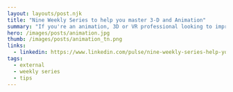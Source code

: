 ```yaml
---
layout: layouts/post.njk
title: "Nine Weekly Series to help you master 3-D and Animation"
summary: "If you're an animation, 3D or VR professional looking to improve your skills, take a look at these quick, 10 minute weekly series from LinkedIn Learning experts to help you master new technologies from Maya, Blender, Z-Brush, Sketchup, BIM, Rhino and Revit."
hero: /images/posts/animation.jpg
thumb: /images/posts/animation_tn.png
links:
  - linkedin: https://www.linkedin.com/pulse/nine-weekly-series-help-you-master-3-d-animation-ray-villalobos
tags:
  - external
  - weekly series
  - tips
---
```

